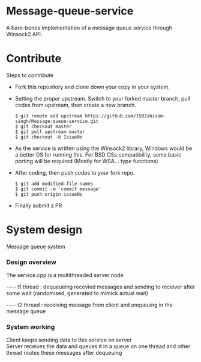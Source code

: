 # Message-queue-service
A bare-bones implementation of a message queue service through Winsock2 API.

# Contribute

Steps to contribute

- Fork this repository and clone down your copy in your system. 

- Setting the proper upstream. Switch to your forked master branch, pull codes from upstream, then create a new branch.

      $ git remote add upstream https://github.com/1502shivam-singh/Message-queue-service.git
      $ git checkout master
      $ git pull upstream master
      $ git checkout -b IssueNo


- As the service is written using the Winsock2 library, Windows would be a better OS for running this.
For BSD OSs compatibility, some basic porting will be required (Mostly for WSA... type functions)

- After coding, then push codes to your fork repo.

      $ git add modified-file-names
      $ git commit -m 'commit message'
      $ git push origin issueNo

- Finally submit a PR

# System design

Message queue system																															
																																				
### Design overview
The service.cpp is a multithreaded server node 
																																				
---- t1 thread : dequeueing recevied messages and sending to receiver after some wait (randomised, generated to mimick actual wait)			
																																				
---- t2 thread : receiving message from client and enqueuing in the message queue													            
																																				
### System working																																
Client keeps sending data to this service on server																										
Server receives the data and queues it in a queue on one thread and other thread routes these messages after dequeuing	
